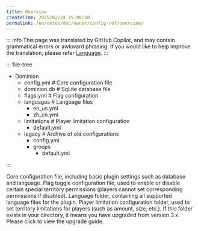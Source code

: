 ```yaml
---
title: Overview
createTime: 2025/02/24 15:00:58
permalink: /en/notes/doc/owner/config-ref/overview/
---
```


::: info
This page was translated by GitHub Copilot, and may contain grammatical errors or awkward phrasing.
If you would like to help improve the translation, please refer [Language](/en/notes/doc/owner/config-ref/languages/).
:::

::: file-tree

- Dominion
  - config.yml # Core configuration file
  - dominion.db # SqLite database file
  - flags.yml # Flag configuration
  - languages # Language files
    - en_us.yml
    - zh_cn.yml
  - limitations # Player limitation configuration
    - default.yml
  - legacy # Archive of old configurations
    - config.yml
    - groups
      - default.yml

:::

<LinkCard title="config.yml" href="/en/notes/doc/owner/config-ref/config/" icon="emojione-v1:document-with-text">
    Core configuration file, including basic plugin settings such as database and language.
</LinkCard>

<LinkCard title="flags.yml" href="/en/notes/doc/owner/config-ref/flags/" icon="emojione-v1:document-with-text">
    Flag toggle configuration file, used to enable or disable certain special territory permissions (players cannot set corresponding permissions if disabled).
</LinkCard>

<LinkCard title="languages" href="/en/notes/doc/owner/config-ref/languages/" icon="emojione-v1:folder">
    Language folder, containing all supported language files for the plugin.
</LinkCard>

<LinkCard title="limitations" href="/en/notes/doc/owner/config-ref/limitations/" icon="emojione-v1:folder">
    Player limitation configuration folder, used to set territory limitations for players (such as amount, size, etc.).
</LinkCard>

<LinkCard title="legacy" href="/en/notes/doc/owner/other/upgrade/" icon="emojione-v1:folder">
    If this folder exists in your directory, it means you have upgraded from version 3.x. Please click to view the upgrade guide.
</LinkCard>
